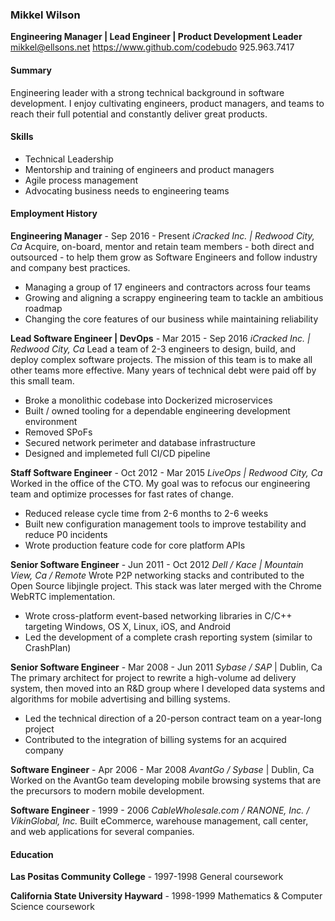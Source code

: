 ### Mikkel Wilson
**Engineering Manager | Lead Engineer | Product Development Leader**
mikkel@ellsons.net
https://www.github.com/codebudo
925.963.7417

#### Summary
Engineering leader with a strong technical background in software development. I enjoy cultivating engineers, product managers, and teams to reach their full potential and constantly deliver great products.

#### Skills
 - Technical Leadership
 - Mentorship and training of engineers and product managers
 - Agile process management
 - Advocating business needs to engineering teams

#### Employment History
**Engineering Manager** - Sep 2016 - Present
*iCracked Inc. | Redwood City, Ca*
Acquire, on-board, mentor and retain team members - both direct and outsourced - to help them grow as Software Engineers and follow industry and company best practices.
 - Managing a group of 17 engineers and contractors across four teams
 - Growing and aligning a scrappy engineering team to tackle an ambitious roadmap
 - Changing the core features of our business while maintaining reliability

**Lead Software Engineer | DevOps** - Mar 2015 - Sep 2016
*iCracked Inc. | Redwood City, Ca*
Lead a team of 2-3 engineers to design, build, and deploy complex software projects. The mission of this team is to make all other teams more effective. Many years of technical debt were paid off by this small team.
 - Broke a monolithic codebase into Dockerized microservices
 - Built / owned tooling for a dependable engineering development environment
 - Removed SPoFs
 - Secured network perimeter and database infrastructure
 - Designed and implemeted full CI/CD pipeline

**Staff Software Engineer** - Oct 2012 - Mar 2015
*LiveOps | Redwood City, Ca*
Worked in the office of the CTO. My goal was to refocus our engineering team and optimize processes for fast rates of change.
 - Reduced release cycle time from 2-6 months to 2-6 weeks
 - Built new configuration management tools to improve testability and reduce P0 incidents
 - Wrote production feature code for core platform APIs

**Senior Software Engineer** - Jun 2011 - Oct 2012
*Dell / Kace | Mountain View, Ca / Remote*
Wrote P2P networking stacks and contributed to the Open Source libjingle project. This stack was later merged with the Chrome WebRTC implementation.
 - Wrote cross-platform event-based networking libraries in C/C++ targeting Windows, OS X, Linux, iOS, and Android
 - Led the development of a complete crash reporting system (similar to CrashPlan)

**Senior Software Engineer** - Mar 2008 - Jun 2011
*Sybase / SAP* | Dublin, Ca
The primary architect for project to rewrite a high-volume ad delivery system, then moved into an R&D group where I developed data systems and algorithms for mobile advertising and billing systems.
 - Led the technical direction of a 20-person contract team on a year-long project
 - Contributed to the integration of billing systems for an acquired company

**Software Engineer** - Apr 2006 - Mar 2008
*AvantGo / Sybase* | Dublin, Ca
Worked on the AvantGo team developing mobile browsing systems that are the precursors to modern mobile development.

**Software Engineer** - 1999 - 2006
*CableWholesale.com / RANONE, Inc. / VikinGlobal, Inc.*
Built eCommerce, warehouse management, call center, and web applications for several companies.

#### Education
**Las Positas Community College** - 1997-1998
General coursework

**California State University Hayward** - 1998-1999
Mathematics & Computer Science coursework
